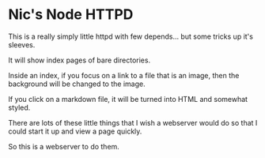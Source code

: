# Nic's Node HTTPD

This is a really simply little httpd with few depends... but some
tricks up it's sleeves.

It will show index pages of bare directories.

Inside an index, if you focus on a link to a file that is an image,
then the background will be changed to the image.

If you click on a markdown file, it will be turned into HTML and
somewhat styled.

There are lots of these little things that I wish a webserver would do
so that I could start it up and view a page quickly.

So this is a webserver to do them.

